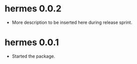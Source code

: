 # hermes 0.0.2

* More description to be inserted here during release sprint.
 
# hermes 0.0.1

* Started the package.
